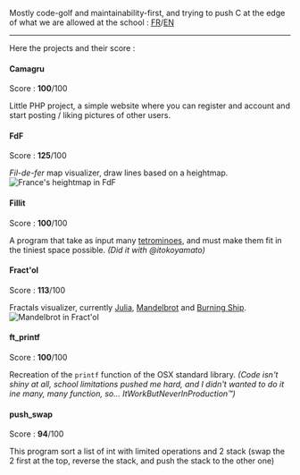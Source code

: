 Mostly code-golf and maintainability-first, and trying to push C at the edge of what we are allowed at the school : [FR](https://cdn.intra.42.fr/pdf/pdf/317/norme.fr.pdf)/[EN](https://cdn.intra.42.fr/pdf/pdf/960/norme.en.pdf)
* * *

Here the projects and their score :

#### Camagru
Score : **100**/100

Little PHP project, a simple website where you can register and account and start posting / liking pictures of other users.

#### FdF
Score : **125**/100

*Fil-de-fer* map visualizer, draw lines based on a heightmap.
![France's heightmap in FdF](https://i.imgur.com/x6LHPOg.png)

#### Fillit
Score : **100**/100

A program that take as input many [tetrominoes](https://en.wikipedia.org/wiki/Tetromino), and must make them fit in the tiniest space possible.
*(Did it with @itokoyamato)*

#### Fract'ol
Score : **113**/100

Fractals visualizer, currently [Julia](https://en.wikipedia.org/wiki/Julia_set), [Mandelbrot](https://en.wikipedia.org/wiki/Mandelbrot_set) and [Burning Ship](https://en.wikipedia.org/wiki/Burning_Ship_fractal).
![Mandelbrot in Fract'ol](https://i.imgur.com/nLjk81Q.png)

#### ft_printf
Score : **100**/100

Recreation of the `printf` function of the OSX standard library.
*(Code isn't shiny at all, school limitations pushed me hard, and I didn't wanted to do it ine many, many function, so... ItWorkButNeverInProduction™️)*

#### push_swap
Score : **94**/100

This program sort a list of int with limited operations and 2 stack (swap the 2 first at the top, reverse the stack, and push the stack to the other one)
